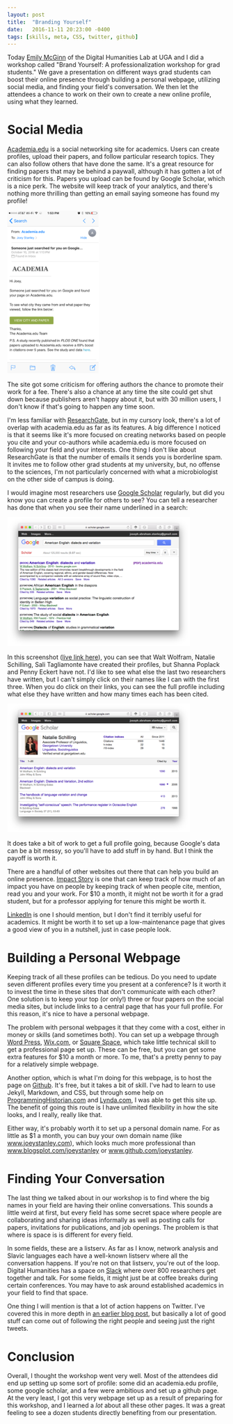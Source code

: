 ```yaml
---
layout: post
title:  "Branding Yourself"
date:   2016-11-11 20:23:00 -0400
tags: [skills, meta, CSS, twitter, github]
---
```


Today [Emily McGinn](http://emilymcginn.com) of the Digital Humanities Lab at UGA and I did a workshop called "Brand Yourself: A professionalization workshop for grad students." We gave a presentation on different ways grad students can boost their online presence through building a personal webpage, utilizing social media, and finding your field's conversation. We then let the attendees a chance to work on their own to create a new online profile, using what they learned.

Social Media
============

[Academia.edu](http://academia.edu) is a social networking site for academics. Users can create profiles, upload their papers, and follow particular research topics. They can also follow others that have done the same. It's a great resource for finding papers that may be behind a paywall, although it has gotten a lot of criticism for this. Papers you upload can be found by Google Scholar, which is a nice perk. The website will keep track of your analytics, and there's nothing more thrilling than getting an email saying someone has found my profile!

<img src="/images/screenshots/academia_email.png" alt="Academia.edu email screenshot" style="width: 15em;"/>

The site got some criticism for offering authors the chance to promote their work for a fee. There's also a chance at any time the site could get shut down because publishers aren't happy about it, but with 30 million users, I don't know if that's going to happen any time soon. 

I'm less familiar with [ResearchGate](https://www.researchgate.net), but in my cursory look, there's a lot of overlap with academia.edu as far as its features. A big difference I noticed is that it seems like it's more focused on creating networks based on people you cite and your co-authors while academia.edu is more focused on following your field and your interests. One thing I don't like about ResearchGate is that the number of emails it sends you is borderline spam. It invites me to follow other grad students at my university, but, no offense to the sciences, I'm not particularly concerned with what a microbiologist on the other side of campus is doing.

I would imagine most researchers use [Google Scholar](https://scholar.google.com) regularly, but did you know you can create a profile for others to see? You can tell a researcher has done that when you see their name underlined in a search:

<img src="/images/screenshots/google_scholar.png" alt="Google Scholar screenshot" style="width: 30em;"/>

In this screenshot ([live link here](https://scholar.google.com/scholar?hl=en&q=American+English%3A+dialects+and+variation&btnG=&as_sdt=1%2C11&as_sdtp=&oq=)), you can see that Walt Wolfram, Natalie Schilling, Sali Tagliamonte have created their profiles, but Shanna Poplack and Penny Eckert have not. I'd like to see what else the last two researchers have written, but I can't simply click on their names like I can with the first three. When you do click on their links, you can see the full profile including what else they have written and how many times each has been cited. 

<img src="/images/screenshots/natalie_schilling.png" alt="Natalie Schilling screenshot" style="width: 30em;"/>

It does take a bit of work to get a full profile going, because Google's data can be a bit messy, so you'll have to add stuff in by hand. But I think the payoff is worth it.

There are a handful of other websites out there that can help you build an online presence. [Impact Story](https://www.impactstory.org) is one that can keep track of how much of an impact you have on people by keeping track of when people cite, mention, read you and your work. For $10 a month, it might not be worth it for a grad student, but for a professor applying for tenure this might be worth it. 

[LinkedIn](https://www.linkedin.com) is one I should mention, but I don't find it terribly useful for academics. It might be worth it to set up a low-maintenance page that gives a good view of you in a nutshell, just in case people look.   

Building a Personal Webpage
================

Keeping track of all these profiles can be tedious. Do you need to update seven different profiles every time you present at a conference? Is it worth it to invest the time in these sites that don't communicate with each other? One solution is to keep your top (or only!) three or four papers on the social media sites, but include links to a central page that has your full profile. For this reason, it's nice to have a personal webpage. 

The problem with personal webpages it that they come with a cost, either in money or skills (and sometimes both). You can set up a webpage through [Word Press](https://wordpress.com), [Wix.com](http://www.wix.com), or [Square Space](https://www.squarespace.com), which take little technical skill to get a professional page set up. These can be free, but you can get some extra features for $10 a month or more. To me, that's a pretty penny to pay for a relatively simple webpage.

Another option, which is what I'm doing for this webpage, is to host the page on [Github](https://github.com). It's free, but it takes a bit of skill. I've had to learn to use Jekyll, Markdown, and CSS, but through some help on [ProgrammingHistorian.com](http://programminghistorian.org/lessons/building-static-sites-with-jekyll-github-pages) and [Lynda.com](https://www.lynda.com/Jekyll-tutorials/Jekyll-Web-Designers/383124-2.html), I was able to get this site up. The benefit of going this route is I have unlimited flexibility in how the site looks, and I really, really like that.  

Either way, it's probably worth it to set up a personal domain name. For as little as $1 a month, you can buy your own domain name (like <span style="white-space: nowrap;">www.joeystanley.com</span>), which looks much more professional than <span style="white-space: nowrap;">www.blogsplot.com/joeystanley</span> or <span style="white-space: nowrap;">www.github.com/joeystanley</span>. 

Finding Your Conversation
=========================

The last thing we talked about in our workshop is to find where the big names in your field are having their online conversations. This sounds a little weird at first, but every field has some secret space where people are collaborating and sharing ideas informally as well as posting calls for papers, invitations for publications, and job openings. The problem is that where is space is is different for every field. 

In some fields, these are a listserv. As far as I know, network analysis and Slavic languages each have a well-known listserv where all the conversation happens. If you're not on that listserv, you're out of the loop. Digital Humanities has a space on [Slack](https://slack.com) where over 800 researchers get together and talk. For some fields, it might just be at coffee breaks during certain conferences. You may have to ask around established academics in your field to find that space. 

One thing I will mention is that a lot of action happens on Twitter. I've covered this in more depth in [an earlier blog post](http://joeystanley.com/blog/the-importance-of-twitter), but basically a lot of good stuff can come out of following the right people and seeing just the right tweets. 


Conclusion
==========

Overall, I thought the workshop went very well. Most of the attendees did end up setting up some sort of profile: some did an academia.edu profile, some google scholar, and a few were ambitious and set up a github page. At the very least, I got this very webpage set up as a result of preparing for this workshop, and I learned a *lot* about all these other pages. It was a great feeling to see a dozen students directly benefiting from our presentation.